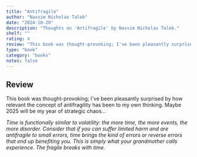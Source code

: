 ```yaml
---
title: "Antifragile"
author: "Nassim Nicholas Taleb"
date: "2024-10-20"
description: "Thoughts on 'Antifragile' by Nassim Nicholas Taleb."
shelf: ""
rating: 4
review: "This book was thought-provoking; I've been pleasantly surprised by how relevant the concept of antifragility has been to my own thinking. Maybe 2025 will be my year of strategic chaos…<br/><br/><i>Time is functionally similar to volatility: the more time, the more events, the more disorder. Consider that if you can suffer limited harm and are antifragile to small errors, time brings the kind of errors or reverse errors that end up benefiting you. This is simply what your grandmother calls experience. The fragile breaks with time.</i>"
type: "book"
category: "books"
notes: false
---
```


## Review

This book was thought-provoking; I've been pleasantly surprised by how relevant the concept of antifragility has been to my own thinking. Maybe 2025 will be my year of strategic chaos…

_Time is functionally similar to volatility: the more time, the more events, the more disorder. Consider that if you can suffer limited harm and are antifragile to small errors, time brings the kind of errors or reverse errors that end up benefiting you. This is simply what your grandmother calls experience. The fragile breaks with time._
